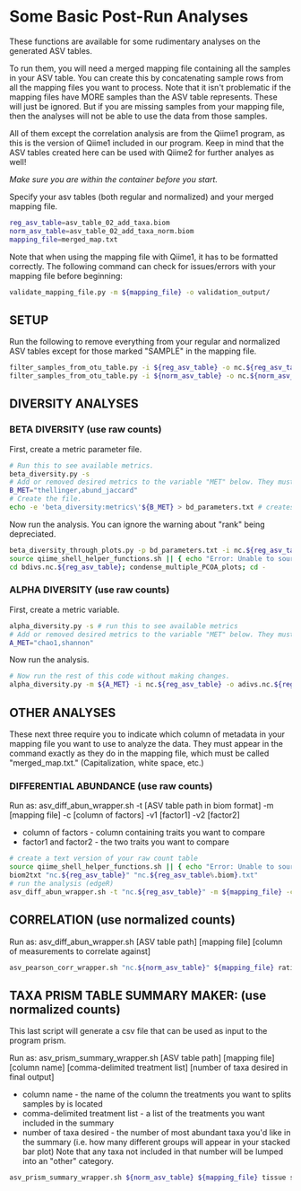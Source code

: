 # Some Basic Post-Run Analyses

These functions are available for some rudimentary analyses on the generated ASV tables. 

To run them, you will need a merged mapping file containing all the samples in your ASV table. You can create this by concatenating sample rows from all the mapping files you want to process. Note that it isn't problematic if the mapping files have MORE samples than the ASV table represents. These will just be ignored. But if you are missing samples from your mapping file, then the analyses will not be able to use the data from those samples. 

All of them except the correlation analysis are from the Qiime1 program, as this is the version of Qiime1 included in our program.
Keep in mind that the ASV tables created here can be used with Qiime2 for further analyes as well!

*Make sure you are within the container before you start.*

Specify your asv tables (both regular and normalized) and your merged mapping file.

```sh 
reg_asv_table=asv_table_02_add_taxa.biom
norm_asv_table=asv_table_02_add_taxa_norm.biom
mapping_file=merged_map.txt
```

Note that when using the mapping file with Qiime1, it has to be formatted correctly. The following command can check for issues/errors with your mapping file before beginning:

```sh
validate_mapping_file.py -m ${mapping_file} -o validation_output/
```

## SETUP
Run the following to remove everything from your regular and normalized ASV tables except for those marked "SAMPLE" in the mapping file.
```sh 
filter_samples_from_otu_table.py -i ${reg_asv_table} -o nc.${reg_asv_table} -m ${mapping_file} --valid_states "SampleType:SAMPLE"
filter_samples_from_otu_table.py -i ${norm_asv_table} -o nc.${norm_asv_table} -m ${mapping_file} --valid_states "SampleType:SAMPLE"
```

## DIVERSITY ANALYSES
### BETA DIVERSITY (use raw counts)
First, create a metric parameter file.
```sh 
# Run this to see available metrics.
beta_diversity.py -s 
# Add or removed desired metrics to the variable "MET" below. They must have commas between them. 
B_MET="thellinger,abund_jaccard"
# Create the file.
echo -e 'beta_diversity:metrics\'${B_MET} > bd_parameters.txt # creates parameter file
```
Now run the analysis. You can ignore the warning about "rank" being depreciated.
```sh 
beta_diversity_through_plots.py -p bd_parameters.txt -i nc.${reg_asv_table} -m ${mapping_file} -o bdivs.nc.${reg_asv_table} # runs analysis
source qiime_shell_helper_functions.sh || { echo "Error: Unable to source Qiime shell helper functions"; exit 1; } # loads some helper functions
cd bdivs.nc.${reg_asv_table}; condense_multiple_PCOA_plots; cd -
```

### ALPHA DIVERSITY (use raw counts)
First, create a metric variable.
```sh
alpha_diversity.py -s # run this to see available metrics
# Add or removed desired metrics to the variable "MET" below. They must have commas between them. 
A_MET="chao1,shannon"
```
Now run the analysis.
```sh
# Now run the rest of this code without making changes. 
alpha_diversity.py -m ${A_MET} -i nc.${reg_asv_table} -o adivs.nc.${reg_asv_table}.txt
```

## OTHER ANALYSES
These next three require you to indicate which column of metadata in your mapping file you want to use to analyze the data. They must appear in the command exactly as they do in the mapping file, which must be called "merged_map.txt." (Capitalization, white space, etc.)
### DIFFERENTIAL ABUNDANCE (use raw counts)
Run as: 
asv_diff_abun_wrapper.sh -t [ASV table path in biom format] -m [mapping file] -c [column of factors] -v1 [factor1] -v2 [factor2] 
- column of factors - column containing traits you want to compare
- factor1 and factor2 - the two traits you want to compare
```sh
# create a text version of your raw count table
source qiime_shell_helper_functions.sh || { echo "Error: Unable to source Qiime shell helper functions"; exit 1; } # loads some helper functions
biom2txt "nc.${reg_asv_table}" "nc.${reg_asv_table%.biom}.txt"
# run the analysis (edgeR)
asv_diff_abun_wrapper.sh -t "nc.${reg_asv_table}" -m ${mapping_file} -c tissue -v1 stem_whole -v2 stem_scrapings 
```

## CORRELATION (use normalized counts)
Run as: 
asv_diff_abun_wrapper.sh [ASV table path] [mapping file] [column of measurements to correlate against]
```sh
asv_pearson_corr_wrapper.sh "nc.${norm_asv_table}" ${mapping_file} rating
```

## TAXA PRISM TABLE SUMMARY MAKER: (use normalized counts)
This last script will generate a csv file that can be used as input to the program prism. 

Run as: 
asv_prism_summary_wrapper.sh [ASV table path] [mapping file] [column name] [comma-delimited treatment list] [number of taxa desired in final output]
- column name - the name of the column the treatments you want to splits samples by is located
- comma-delimited treatment list - a list of the treatments you want included in the summary
- number of taxa desired - the number of most abundant taxa you'd like in the summary (i.e. how many different groups will appear in your stacked bar plot)
Note that any taxa not included in that number will be lumped into an "other" category.
```sh
asv_prism_summary_wrapper.sh ${norm_asv_table} ${mapping_file} tissue stem_whole,leaf_scrapings,leaf_whole 20
```


